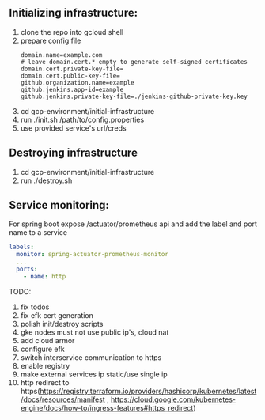 <h2>Initializing infrastructure:</h2>

1. clone the repo into gcloud shell
2. prepare config file
    ```properties
    domain.name=example.com
    # leave domain.cert.* empty to generate self-signed certificates
    domain.cert.private-key-file=
    domain.cert.public-key-file=
    github.organization.name=example
    github.jenkins.app-id=example
    github.jenkins.private-key-file=./jenkins-github-private-key.key
    ```
3. cd gcp-environment/initial-infrastructure
4. run ./init.sh /path/to/config.properties
5. use provided service's url/creds

<h2>Destroying infrastructure</h2>

1. cd gcp-environment/initial-infrastructure
2. run ./destroy.sh

<h2>Service monitoring:</h2>

For spring boot expose /actuator/prometheus api and add the label and port name to a service

```yaml
labels:
  monitor: spring-actuator-prometheus-monitor
  ...
  ports:
    - name: http
```

TODO:

1. fix todos
2. fix efk cert generation
3. polish init/destroy scripts
4. gke nodes must not use public ip's, cloud nat
5. add cloud armor
6. configure efk
7. switch interservice communication to https
8. enable registry
9. make external services ip static/use single ip
10. http redirect to https(https://registry.terraform.io/providers/hashicorp/kubernetes/latest/docs/resources/manifest
    , https://cloud.google.com/kubernetes-engine/docs/how-to/ingress-features#https_redirect)